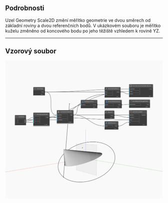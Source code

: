 ## Podrobnosti
Uzel Geometry Scale2D změní měřítko geometrie ve dvou směrech od základní roviny a dvou referenčních bodů. V ukázkovém souboru je měřítko kuželu změněno od koncového bodu po jeho těžiště vzhledem k rovině YZ.
___
## Vzorový soubor

![Scale2D](./Autodesk.DesignScript.Geometry.Geometry.Scale2D_img.jpg)

